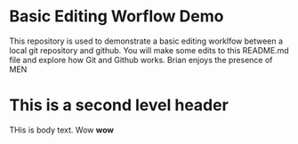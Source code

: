 # Basic Editing Worflow Demo
This repository is used to demonstrate a basic editing worklfow between a local git repository and github.  You will make some edits to this README.md file and explore how Git and Github works.
Brian enjoys the presence of MEN

# This is a second level header
THis is body text. Wow **wow**